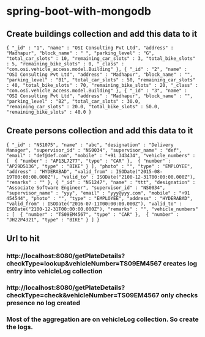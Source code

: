 # spring-boot-with-mongodb
## Create buildings collection and add this data to it
`
{
    "_id" : "1",
    "name" : "OSI Consulting Pvt Ltd",
    "address" : "Madhapur",
    "block_name" : " ",
    "parking_level" : "G",
    "total_car_slots" : 10,
    "remaining_car_slots" : 3,
    "total_bike_slots" : 5,
    "remaining_bike_slots" : 0,
    "_class" : "com.osi.vehicle_access.model.Building"
},
{
    "_id" : "2",
    "name" : "OSI Consulting Pvt Ltd",
    "address" : "Madhapur",
    "block_name" : "",
    "parking_level" : "B1",
    "total_car_slots" : 50,
    "remaining_car_slots" : 40,
    "total_bike_slots" : 70,
    "remaining_bike_slots" : 20,
    "_class" : "com.osi.vehicle_access.model.Building"
},
{
    "_id" : "3",
    "name" : "OSI Consulting Pvt Ltd",
    "address" : "Madhapur",
    "block_name" : "",
    "parking_level" : "B2",
    "total_car_slots" : 30.0,
    "remaining_car_slots" : 20.0,
    "total_bike_slots" : 50.0,
    "remaining_bike_slots" : 40.0
}
`

## Create persons collection and add this data to it
`
{
    "_id" : "NS1075",
    "name" : "abc",
    "designation" : "Delivery Manager",
    "supervisor_id" : "NS0034",
    "supervisor_name" : "def",
    "email" : "def@def.com",
    "mobile" : "+91 343434",
    "vehicle_numbers" : [ 
        {
            "number" : "AP13L7277",
            "type" : "CAR"
        }, 
        {
            "number" : "AP29D5136",
            "type" : "BIKE"
        }
    ],
    "photo" : "",
    "type" : "EMPLOYEE",
    "address" : "HYDERABAD",
    "valid_from" : ISODate("2015-08-19T00:00:00.000Z"),
    "valid_to" : ISODate("2100-12-31T00:00:00.000Z"),
    "remarks" : ""
},
{
    "_id" : "NS1247",
    "name" : "ttt",
    "designation" : "Associate Software Engineer",
    "supervisor_id" : "NS0034",
    "supervisor_name" : "yyy",
    "email" : "yyy@yyy.com",
    "mobile" : "+91 454544",
    "photo" : "",
    "type" : "EMPLOYEE",
    "address" : "HYDERABAD",
    "valid_from" : ISODate("2016-07-11T00:00:00.000Z"),
    "valid_to" : ISODate("2100-12-31T00:00:00.000Z"),
    "remarks" : "",
    "vehicle_numbers" : [ 
        {
            "number" : "TS09EM4567",
            "type" : "CAR"
        }, 
        {
            "number" : "JH22P4321",
            "type" : "BIKE"
        }
    ]
}
`
## Url to hit
### http://localhost:8080/getPlateDetails?checkType=lookup&vehicleNumber=TS09EM4567 creates log entry into vehicleLog collection
### http://localhost:8080/getPlateDetails?checkType=check&vehicleNumber=TS09EM4567 only checks presence no log created
### Most of the aggregation are on vehicleLog collection. So create the logs.
